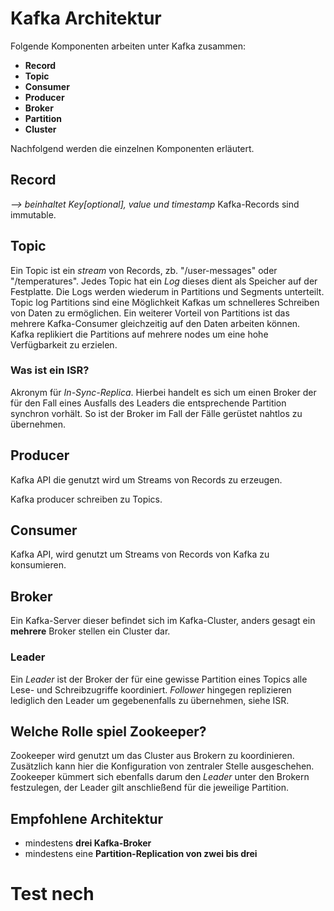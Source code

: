 # Kafka Architektur
Folgende Komponenten arbeiten unter Kafka zusammen:
- **Record**
- **Topic**
- **Consumer**
- **Producer**
- **Broker**
- **Partition**
- **Cluster**

Nachfolgend werden die einzelnen Komponenten erläutert.

## Record
*--> beinhaltet Key[optional], value und timestamp*
Kafka-Records sind immutable.

## Topic
Ein Topic ist ein *stream* von Records, zb. "/user-messages" oder "/temperatures". Jedes Topic hat ein *Log* dieses dient als Speicher auf der Festplatte.
Die Logs werden wiederum in Partitions und Segments unterteilt. Topic log Partitions sind eine Möglichkeit Kafkas um schnelleres Schreiben von Daten zu ermöglichen. Ein weiterer Vorteil von Partitions ist das mehrere Kafka-Consumer gleichzeitig auf den Daten arbeiten können. 
Kafka replikiert die Partitions auf mehrere nodes um eine hohe Verfügbarkeit zu erzielen.

### Was ist ein ISR?
Akronym für *In-Sync-Replica*. Hierbei handelt es sich um einen Broker der für den Fall eines Ausfalls des Leaders die entsprechende Partition synchron vorhält.
So ist der Broker im Fall der Fälle gerüstet nahtlos zu übernehmen.

## Producer
Kafka API die genutzt wird um Streams von Records zu erzeugen.

Kafka producer schreiben zu Topics.

## Consumer
Kafka API, wird genutzt um Streams von Records von Kafka zu konsumieren.


## Broker
Ein Kafka-Server dieser befindet sich im Kafka-Cluster, anders gesagt ein **mehrere** Broker stellen ein Cluster dar.

### Leader 
Ein *Leader* ist der Broker der für eine gewisse Partition eines Topics alle Lese- und Schreibzugriffe koordiniert.
*Follower* hingegen replizieren lediglich den Leader um gegebenenfalls zu übernehmen, siehe ISR.

## Welche Rolle spiel Zookeeper?
Zookeeper wird genutzt um das Cluster aus Brokern zu koordinieren. Zusätzlich kann hier die Konfiguration von zentraler Stelle ausgeschehen.
Zookeeper kümmert sich ebenfalls darum den *Leader* unter den Brokern festzulegen, der Leader gilt anschließend für die jeweilige Partition.

## Empfohlene Architektur

- mindestens **drei Kafka-Broker**
- mindestens eine **Partition-Replication von zwei bis drei**

# Test nech
